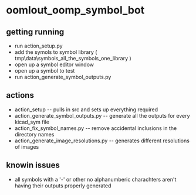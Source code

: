 # oomlout_oomp_symbol_bot

## getting running

* run action_setup.py
* add the symols to symbol library ( tmp\data\symbols_all_the_symbols_one_library )
* open up a symbol editor window
* open up a symbol to test
* run action_generate_symbol_outputs.py 

## actions

* action_setup -- pulls in src and sets up everything required
* action_generate_symbol_outputs.py -- generate all the outputs for every kicad_sym file
* action_fix_symbol_names.py -- remove accidental inclusions in the directory names
* action_generate_image_resolutions.py -- generates different resolutions of images

## knowin issues

* all symbols with a '-' or other no alphanumberic charachters aren't having their outputs properly generated
